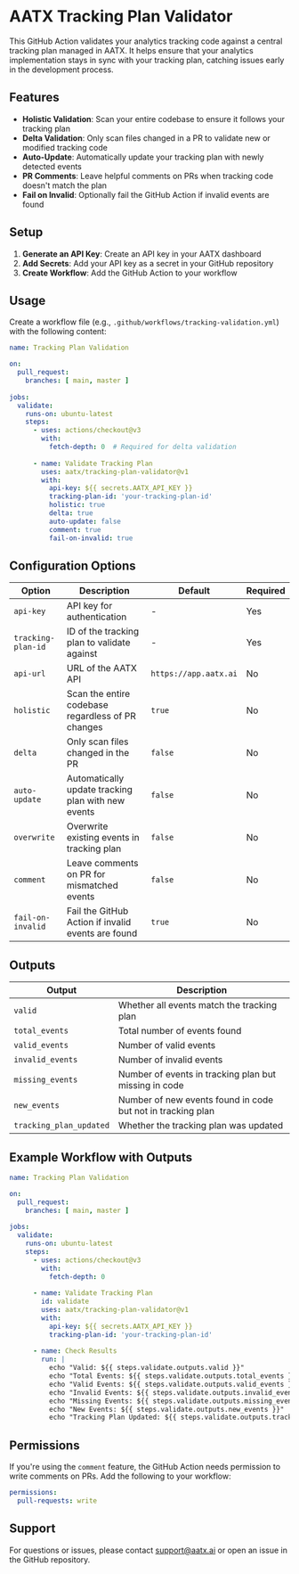 # AATX Tracking Plan Validator

This GitHub Action validates your analytics tracking code against a central tracking plan managed in AATX. It helps ensure that your analytics implementation stays in sync with your tracking plan, catching issues early in the development process.

## Features

- **Holistic Validation**: Scan your entire codebase to ensure it follows your tracking plan
- **Delta Validation**: Only scan files changed in a PR to validate new or modified tracking code
- **Auto-Update**: Automatically update your tracking plan with newly detected events
- **PR Comments**: Leave helpful comments on PRs when tracking code doesn't match the plan
- **Fail on Invalid**: Optionally fail the GitHub Action if invalid events are found

## Setup

1. **Generate an API Key**: Create an API key in your AATX dashboard
2. **Add Secrets**: Add your API key as a secret in your GitHub repository
3. **Create Workflow**: Add the GitHub Action to your workflow

## Usage

Create a workflow file (e.g., `.github/workflows/tracking-validation.yml`) with the following content:

```yaml
name: Tracking Plan Validation

on:
  pull_request:
    branches: [ main, master ]
    
jobs:
  validate:
    runs-on: ubuntu-latest
    steps:
      - uses: actions/checkout@v3
        with:
          fetch-depth: 0  # Required for delta validation
          
      - name: Validate Tracking Plan
        uses: aatx/tracking-plan-validator@v1
        with:
          api-key: ${{ secrets.AATX_API_KEY }}
          tracking-plan-id: 'your-tracking-plan-id'
          holistic: true
          delta: true
          auto-update: false
          comment: true
          fail-on-invalid: true
```

## Configuration Options

| Option | Description | Default | Required |
|--------|-------------|---------|----------|
| `api-key` | API key for authentication | - | Yes |
| `tracking-plan-id` | ID of the tracking plan to validate against | - | Yes |
| `api-url` | URL of the AATX API | `https://app.aatx.ai` | No |
| `holistic` | Scan the entire codebase regardless of PR changes | `true` | No |
| `delta` | Only scan files changed in the PR | `false` | No |
| `auto-update` | Automatically update tracking plan with new events | `false` | No |
| `overwrite` | Overwrite existing events in tracking plan | `false` | No |
| `comment` | Leave comments on PR for mismatched events | `false` | No |
| `fail-on-invalid` | Fail the GitHub Action if invalid events are found | `true` | No |

## Outputs

| Output | Description |
|--------|-------------|
| `valid` | Whether all events match the tracking plan |
| `total_events` | Total number of events found |
| `valid_events` | Number of valid events |
| `invalid_events` | Number of invalid events |
| `missing_events` | Number of events in tracking plan but missing in code |
| `new_events` | Number of new events found in code but not in tracking plan |
| `tracking_plan_updated` | Whether the tracking plan was updated |

## Example Workflow with Outputs

```yaml
name: Tracking Plan Validation

on:
  pull_request:
    branches: [ main, master ]
    
jobs:
  validate:
    runs-on: ubuntu-latest
    steps:
      - uses: actions/checkout@v3
        with:
          fetch-depth: 0
          
      - name: Validate Tracking Plan
        id: validate
        uses: aatx/tracking-plan-validator@v1
        with:
          api-key: ${{ secrets.AATX_API_KEY }}
          tracking-plan-id: 'your-tracking-plan-id'
          
      - name: Check Results
        run: |
          echo "Valid: ${{ steps.validate.outputs.valid }}"
          echo "Total Events: ${{ steps.validate.outputs.total_events }}"
          echo "Valid Events: ${{ steps.validate.outputs.valid_events }}"
          echo "Invalid Events: ${{ steps.validate.outputs.invalid_events }}"
          echo "Missing Events: ${{ steps.validate.outputs.missing_events }}"
          echo "New Events: ${{ steps.validate.outputs.new_events }}"
          echo "Tracking Plan Updated: ${{ steps.validate.outputs.tracking_plan_updated }}"
```

## Permissions

If you're using the `comment` feature, the GitHub Action needs permission to write comments on PRs. Add the following to your workflow:

```yaml
permissions:
  pull-requests: write
```

## Support

For questions or issues, please contact support@aatx.ai or open an issue in the GitHub repository.
